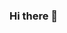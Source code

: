 ### Hi there 👋

<!--
**Ng2006/Ng2006** is a ✨ _special_ ✨ repository because its `README.md` (this file) appears on your GitHub profile.

CHÀO CẬU THẢO ZÂN À!!
-Dạo này cậu có khoẻ hông😔
-Chứ mình chán quá 
-Đi chơi hông cậu 
- Êi Đm tao bí ý tưởng rồi , đéo biết nhắn gì cả
Giờ sao 😔😔
Nghe nói bạn có bồ hỏ. Thoy chúc 2 bạn hạnh phút nhaa

Có gì bạn liên hệ mình theo sau nha :"https://www.facebook.com/profile.php?id=100009605621077"

Êi đm tao thấy tao rảnh loz ngồi viết cái này ghre
